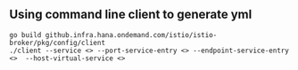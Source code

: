 ## Using command line client to generate yml ##

```
go build github.infra.hana.ondemand.com/istio/istio-broker/pkg/config/client
./client --service <> --port-service-entry <> --endpoint-service-entry <>  --host-virtual-service <>
```
